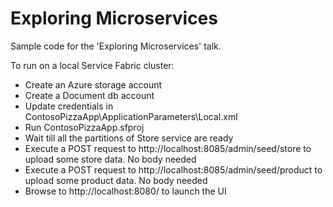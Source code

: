 # Exploring Microservices
Sample code for the 'Exploring Microservices' talk.

To run on a local Service Fabric cluster:
- Create an Azure storage account
- Create a Document db account
- Update credentials in ContosoPizzaApp\ApplicationParameters\Local.xml
- Run ContosoPizzaApp.sfproj
- Wait till all the partitions of Store service are ready
- Execute a POST request to http://localhost:8085/admin/seed/store to upload some store data. No body needed
- Execute a POST request to http://localhost:8085/admin/seed/product to upload some product data. No body needed
- Browse to http://localhost:8080/ to launch the UI
